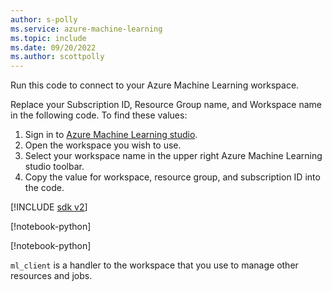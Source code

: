 ```yaml
---
author: s-polly
ms.service: azure-machine-learning
ms.topic: include
ms.date: 09/20/2022
ms.author: scottpolly
---
```


Run this code to connect to your Azure Machine Learning workspace. 

Replace your Subscription ID, Resource Group name, and Workspace name in the following code. To find these values:

1. Sign in to [Azure Machine Learning studio](https://ml.azure.com).
1. Open the workspace you wish to use.
1. Select your workspace name in the upper right Azure Machine Learning studio toolbar.
1. Copy the value for workspace, resource group, and subscription ID into the code.  

[!INCLUDE [sdk v2](./machine-learning-sdk-v2.md)]

[!notebook-python[](~/azureml-examples-main/sdk/python/resources/compute/compute.ipynb?name=subscription_id)]

[!notebook-python[](~/azureml-examples-main/sdk/python/resources/compute/compute.ipynb?name=ml_client)]

`ml_client` is a handler to the workspace that you use to manage other resources and jobs.